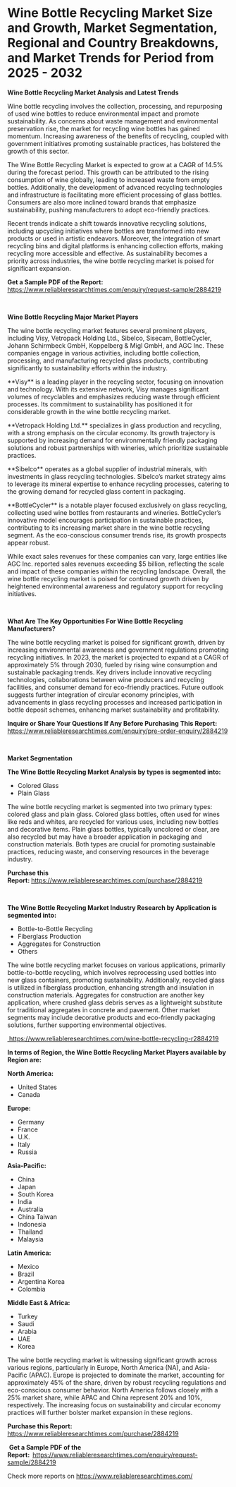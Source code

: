 <p><h1>Wine Bottle Recycling Market Size and Growth, Market Segmentation, Regional and Country Breakdowns, and Market Trends for Period from 2025 -  2032</h1></p><p><strong>Wine Bottle Recycling Market Analysis and Latest Trends</strong></p>
<p><p>Wine bottle recycling involves the collection, processing, and repurposing of used wine bottles to reduce environmental impact and promote sustainability. As concerns about waste management and environmental preservation rise, the market for recycling wine bottles has gained momentum. Increasing awareness of the benefits of recycling, coupled with government initiatives promoting sustainable practices, has bolstered the growth of this sector.</p><p>The Wine Bottle Recycling Market is expected to grow at a CAGR of 14.5% during the forecast period. This growth can be attributed to the rising consumption of wine globally, leading to increased waste from empty bottles. Additionally, the development of advanced recycling technologies and infrastructure is facilitating more efficient processing of glass bottles. Consumers are also more inclined toward brands that emphasize sustainability, pushing manufacturers to adopt eco-friendly practices.</p><p>Recent trends indicate a shift towards innovative recycling solutions, including upcycling initiatives where bottles are transformed into new products or used in artistic endeavors. Moreover, the integration of smart recycling bins and digital platforms is enhancing collection efforts, making recycling more accessible and effective. As sustainability becomes a priority across industries, the wine bottle recycling market is poised for significant expansion.</p></p>
<p><strong>Get a Sample PDF of the Report:&nbsp;</strong> <a href="https://www.reliableresearchtimes.com/enquiry/request-sample/2884219?utm_campaign=3137&utm_medium=2&utm_source=Github&utm_content=ia&utm_term=13032025&utm_id=wine-bottle-recycling">https://www.reliableresearchtimes.com/enquiry/request-sample/2884219</a></p>
<p>&nbsp;</p>
<p><strong>Wine Bottle Recycling Major Market Players</strong></p>
<p><p>The wine bottle recycling market features several prominent players, including Visy, Vetropack Holding Ltd., Sibelco, Sisecam, BottleCycler, Johann Schirmbeck GmbH, Koppelberg & Migl GmbH, and AGC Inc. These companies engage in various activities, including bottle collection, processing, and manufacturing recycled glass products, contributing significantly to sustainability efforts within the industry.</p><p>**Visy** is a leading player in the recycling sector, focusing on innovation and technology. With its extensive network, Visy manages significant volumes of recyclables and emphasizes reducing waste through efficient processes. Its commitment to sustainability has positioned it for considerable growth in the wine bottle recycling market.</p><p>**Vetropack Holding Ltd.** specializes in glass production and recycling, with a strong emphasis on the circular economy. Its growth trajectory is supported by increasing demand for environmentally friendly packaging solutions and robust partnerships with wineries, which prioritize sustainable practices.</p><p>**Sibelco** operates as a global supplier of industrial minerals, with investments in glass recycling technologies. Sibelco’s market strategy aims to leverage its mineral expertise to enhance recycling processes, catering to the growing demand for recycled glass content in packaging.</p><p>**BottleCycler** is a notable player focused exclusively on glass recycling, collecting used wine bottles from restaurants and wineries. BottleCycler’s innovative model encourages participation in sustainable practices, contributing to its increasing market share in the wine bottle recycling segment. As the eco-conscious consumer trends rise, its growth prospects appear robust.</p><p>While exact sales revenues for these companies can vary, large entities like AGC Inc. reported sales revenues exceeding $5 billion, reflecting the scale and impact of these companies within the recycling landscape. Overall, the wine bottle recycling market is poised for continued growth driven by heightened environmental awareness and regulatory support for recycling initiatives.</p></p>
<p>&nbsp;</p>
<p><strong>What Are The Key Opportunities For Wine Bottle Recycling Manufacturers?</strong></p>
<p><p>The wine bottle recycling market is poised for significant growth, driven by increasing environmental awareness and government regulations promoting recycling initiatives. In 2023, the market is projected to expand at a CAGR of approximately 5% through 2030, fueled by rising wine consumption and sustainable packaging trends. Key drivers include innovative recycling technologies, collaborations between wine producers and recycling facilities, and consumer demand for eco-friendly practices. Future outlook suggests further integration of circular economy principles, with advancements in glass recycling processes and increased participation in bottle deposit schemes, enhancing market sustainability and profitability.</p></p>
<p><strong>Inquire or Share Your Questions If Any Before Purchasing This Report:</strong> <a href="https://www.reliableresearchtimes.com/enquiry/pre-order-enquiry/2884219?utm_campaign=3137&utm_medium=2&utm_source=Github&utm_content=ia&utm_term=13032025&utm_id=wine-bottle-recycling">https://www.reliableresearchtimes.com/enquiry/pre-order-enquiry/2884219</a></p>
<p>&nbsp;</p>
<p><strong>Market Segmentation</strong></p>
<p><strong>The Wine Bottle Recycling Market Analysis by types is segmented into:</strong></p>
<p><ul><li>Colored Glass</li><li>Plain Glass</li></ul></p>
<p><p>The wine bottle recycling market is segmented into two primary types: colored glass and plain glass. Colored glass bottles, often used for wines like reds and whites, are recycled for various uses, including new bottles and decorative items. Plain glass bottles, typically uncolored or clear, are also recycled but may have a broader application in packaging and construction materials. Both types are crucial for promoting sustainable practices, reducing waste, and conserving resources in the beverage industry.</p></p>
<p><strong>Purchase this Report:&nbsp;</strong><a href="https://www.reliableresearchtimes.com/purchase/2884219?utm_campaign=3137&utm_medium=2&utm_source=Github&utm_content=ia&utm_term=13032025&utm_id=wine-bottle-recycling">https://www.reliableresearchtimes.com/purchase/2884219</a></p>
<p>&nbsp;</p>
<p><strong>The Wine Bottle Recycling Market Industry Research by Application is segmented into:</strong></p>
<p><ul><li>Bottle-to-Bottle Recycling</li><li>Fiberglass Production</li><li>Aggregates for Construction</li><li>Others</li></ul></p>
<p><p>The wine bottle recycling market focuses on various applications, primarily bottle-to-bottle recycling, which involves reprocessing used bottles into new glass containers, promoting sustainability. Additionally, recycled glass is utilized in fiberglass production, enhancing strength and insulation in construction materials. Aggregates for construction are another key application, where crushed glass debris serves as a lightweight substitute for traditional aggregates in concrete and pavement. Other market segments may include decorative products and eco-friendly packaging solutions, further supporting environmental objectives.</p></p>
<p><a href="https://www.reliableresearchtimes.com/wine-bottle-recycling-r2884219?utm_campaign=3137&utm_medium=2&utm_source=Github&utm_content=ia&utm_term=13032025&utm_id=wine-bottle-recycling">&nbsp;https://www.reliableresearchtimes.com/wine-bottle-recycling-r2884219</a></p>
<p><strong>In terms of Region, the Wine Bottle Recycling Market Players available by Region are:</strong></p>
<p>
    <p> <strong> North America: </strong>
        <ul>
            <li>United States</li>
            <li>Canada</li>
        </ul>
        </p> 
    <p> <strong> Europe: </strong>
        <ul>
            <li>Germany</li>
            <li>France</li>
            <li>U.K.</li>
            <li>Italy</li>
            <li>Russia</li>
        </ul>
        </p> 
    <p> <strong> Asia-Pacific: </strong>
        <ul>
            <li>China</li>
            <li>Japan</li>
            <li>South Korea</li>
            <li>India</li>
            <li>Australia</li>
            <li>China Taiwan</li>
            <li>Indonesia</li>
            <li>Thailand</li>
            <li>Malaysia</li>
        </ul>
        </p> 
    <p> <strong> Latin America: </strong>
        <ul>
            <li>Mexico</li>
            <li>Brazil</li>
            <li>Argentina Korea</li>
            <li>Colombia</li>
        </ul>
        </p> 
    <p> <strong> Middle East & Africa: </strong>
        <ul>
            <li>Turkey</li>
            <li>Saudi</li>
            <li>Arabia</li>
            <li>UAE</li>
            <li>Korea</li>
        </ul>
    </p>
    </p>
<p><p>The wine bottle recycling market is witnessing significant growth across various regions, particularly in Europe, North America (NA), and Asia-Pacific (APAC). Europe is projected to dominate the market, accounting for approximately 45% of the share, driven by robust recycling regulations and eco-conscious consumer behavior. North America follows closely with a 25% market share, while APAC and China represent 20% and 10%, respectively. The increasing focus on sustainability and circular economy practices will further bolster market expansion in these regions.</p></p>
<p><strong>Purchase this Report: </strong><a href="https://www.reliableresearchtimes.com/purchase/2884219?utm_campaign=3137&utm_medium=2&utm_source=Github&utm_content=ia&utm_term=13032025&utm_id=wine-bottle-recycling">https://www.reliableresearchtimes.com/purchase/2884219</a></p>
<p>&nbsp;<strong>Get a Sample PDF of the Report:&nbsp;&nbsp;</strong><a href="https://www.reliableresearchtimes.com/enquiry/request-sample/2884219?utm_campaign=3137&utm_medium=2&utm_source=Github&utm_content=ia&utm_term=13032025&utm_id=wine-bottle-recycling">https://www.reliableresearchtimes.com/enquiry/request-sample/2884219</a></p>
<p><strong></strong></p>
<p>Check more reports on <a href="https://www.reliableresearchtimes.com/?utm_campaign=3137&utm_medium=2&utm_source=Github&utm_content=ia&utm_term=13032025&utm_id=wine-bottle-recycling">https://www.reliableresearchtimes.com/</a></p>